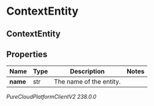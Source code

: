 # ContextEntity

## ContextEntity

## Properties

|Name | Type | Description | Notes|
|------------ | ------------- | ------------- | -------------|
| **name** | str | The name of the entity. | |



_PureCloudPlatformClientV2 238.0.0_
